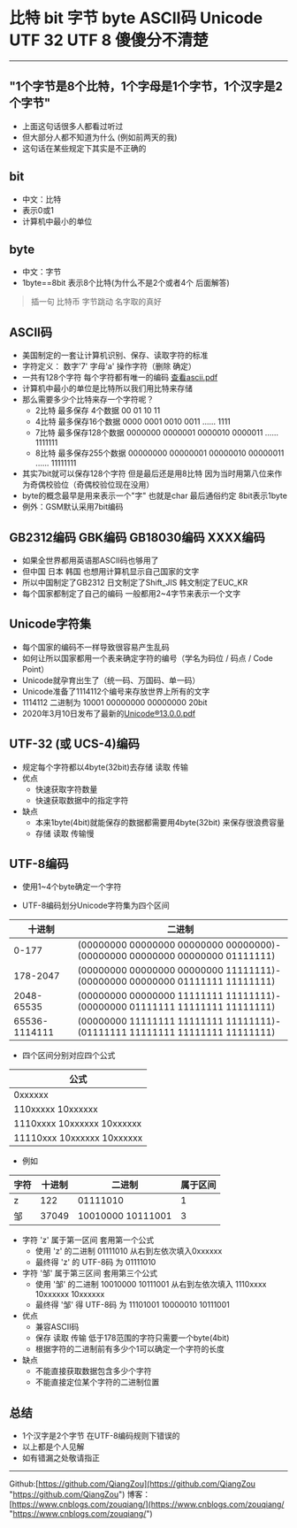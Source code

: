 # 比特 bit 字节 byte ASCII码 Unicode UTF 32 UTF 8 傻傻分不清楚

----------

## "1个字节是8个比特，1个字母是1个字节，1个汉字是2个字节"

- 上面这句话很多人都看过听过
- 但大部分人都不知道为什么 (例如前两天的我)
- 这句话在某些规定下其实是不正确的

## bit
- 中文：比特
- 表示0或1
- 计算机中最小的单位

## byte
- 中文：字节 
- 1byte==8bit 表示8个比特(为什么不是2个或者4个 后面解答)


> 插一句 比特币 字节跳动 名字取的真好

## ASCII码

- 美国制定的一套让计算机识别、保存、读取字符的标准
- 字符定义： 数字'7' 字母'a' 操作字符（删除 确定）
- 一共有128个字符 每个字符都有唯一的编码 [查看ascii.pdf](https://github.com/QiangZou/Blogs/blob/master/%E6%AF%94%E7%89%B9%20bit%20%E5%AD%97%E8%8A%82%20byte%20ASCII%E7%A0%81%20Unicode%20UTF%2032%20UTF%208%20%E5%82%BB%E5%82%BB%E5%88%86%E4%B8%8D%E6%B8%85%E6%A5%9A/ascii.pdf)
- 计算机中最小的单位是比特所以我们用比特来存储
- 那么需要多少个比特来存一个字符呢？
	- 2比特 最多保存 4个数据 00 01 10 11
	- 4比特 最多保存16个数据 0000 0001 0010 0011 ...... 1111
	- 7比特 最多保存128个数据 0000000 0000001 0000010 0000011 ...... 1111111
	- 8比特 最多保存255个数据 00000000 00000001 00000010 00000011 ...... 11111111
- 其实7bit就可以保存128个字符 但是最后还是用8比特 因为当时用第八位来作为奇偶校验位（奇偶校验位现在没用）
- byte的概念最早是用来表示一个"字" 也就是char 最后通俗约定 8bit表示1byte
- 例外：GSM默认采用7bit编码


## GB2312编码 GBK编码 GB18030编码 XXXX编码

- 如果全世界都用英语那ASCII码也够用了
- 但中国 日本 韩国 也想用计算机显示自己国家的文字
- 所以中国制定了GB2312 日文制定了Shift_JIS 韩文制定了EUC_KR
- 每个国家都制定了自己的编码 一般都用2~4字节来表示一个文字

## Unicode字符集

- 每个国家的编码不一样导致很容易产生乱码
- 如何让所以国家都用一个表来确定字符的编号（学名为码位 / 码点 / Code Point）
- Unicode就孕育出生了（统一码、万国码、单一码）
- Unicode准备了1114112个编号来存放世界上所有的文字
- 1114112 二进制为 10001 00000000 00000000 20bit
- 2020年3月10日发布了最新的[Unicode®13.0.0.pdf](http://www.unicode.org/Public/13.0.0/charts/CodeCharts.pdf)



## UTF-32 (或 UCS-4)编码

- 规定每个字符都以4byte(32bit)去存储 读取 传输
- 优点
	- 快速获取字符数量
	- 快速获取数据中的指定字符
- 缺点
	- 本来1byte(4bit)就能保存的数据都需要用4byte(32bit)	来保存很浪费容量
	- 存储 读取 传输慢

## UTF-8编码

- 使用1~4个byte确定一个字符

- UTF-8编码划分Unicode字符集为四个区间

|  十进制   | 二进制  |
|  ----  | ----  |
| 0-177  | (00000000 00000000 00000000 00000000)-(00000000 00000000 00000000 01111111)
| 178-2047  | (00000000 00000000 00000000 11111111)-(00000000 00000000 01111111 11111111)	
| 2048-65535  | (00000000 00000000 11111111 11111111)-(00000000 01111111 11111111 11111111)	 
| 65536-1114111  | (00000000 11111111 11111111 11111111)-(01111111 11111111 11111111 11111111)	


- 四个区间分别对应四个公式

|  公式   |
|  ----  |
| 0xxxxxx  |
| 110xxxxx 10xxxxxx  |
| 1110xxxx 10xxxxxx 10xxxxxx  |
| 11110xxx 10xxxxxx 10xxxxxx  |

- 例如
	
|字符| 十进制 | 二进制 |属于区间
|----|----|----|----|
|  z |  122   | 01111010  |1
|  邹 |  37049   | 10010000 10111001  |3
- 字符 'z' 属于第一区间 套用第一个公式
	- 使用 'z' 的二进制 01111010 从右到左依次填入0xxxxxx 
	- 最终得 'z' 的 UTF-8码 为 01111010
- 字符 '邹' 属于第三区间 套用第三个公式
	- 使用 '邹' 的二进制 10010000 10111001 从右到左依次填入 1110xxxx 10xxxxxx 10xxxxxx 
	- 最终得 '邹' 得 UTF-8码 为  11101001 10000010 10111001 
- 优点
	- 兼容ASCII码
	- 保存 读取 传输 低于178范围的字符只需要一个byte(4bit)
	- 根据字符的二进制前有多少个1可以确定一个字符的长度
- 缺点
	- 不能直接获取数据包含多少个字符
	- 不能直接定位某个字符的二进制位置


## 总结
- 1个汉字是2个字节 在UTF-8编码规则下错误的
- 以上都是个人见解
- 如有错漏之处敬请指正

 

----------
Github:[https://github.com/QiangZou](https://github.com/QiangZou "https://github.com/QiangZou")
博客：[https://www.cnblogs.com/zouqiang/](https://www.cnblogs.com/zouqiang/ "https://www.cnblogs.com/zouqiang/")